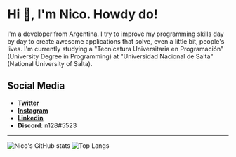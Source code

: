 # Hi 👋, I'm Nico. Howdy do!
I'm a developer from Argentina. I try to improve my programming skills day by day to create awesome applications that solve, even a little bit, people's lives. I'm currently studying a "Tecnicatura Universitaria en Programación" (University Degree in Programming) at "Universidad Nacional de Salta" (National University of Salta).

## Social Media

* [**Twitter**](https://twitter.com/nicolito128)
* [**Instagram**](https://www.instagram.com/nicolito.serna/)
* [**Linkedin**](https://www.linkedin.com/in/nicolas-abel-serna)
* **Discord**: n128#5523

--------------------------------------------------------
![Nico's GitHub stats](https://github-readme-stats.vercel.app/api?username=nicolito128&hide=contribs&show_icons=true&theme=vue&count_private=true) ![Top Langs](https://github-readme-stats.vercel.app/api/top-langs/?username=nicolito128&theme=vue&layout=compact)
